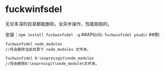 # fuckwinfsdel
无论多深的目录都能删除。全异步操作，性能刚刚的。

安装：`npm install fuckwinfsdel -g`
##API(cli):
`fuckwinfsdel youdir`
##例:
```
fuckwinfsdel node_modules
//将会删除当前目录下 node_modules 文件夹。

fuckwinfsdel D:\expressgit\node_modules
//将会删除D:\expressgit\node_modules文件夹。
``` 

